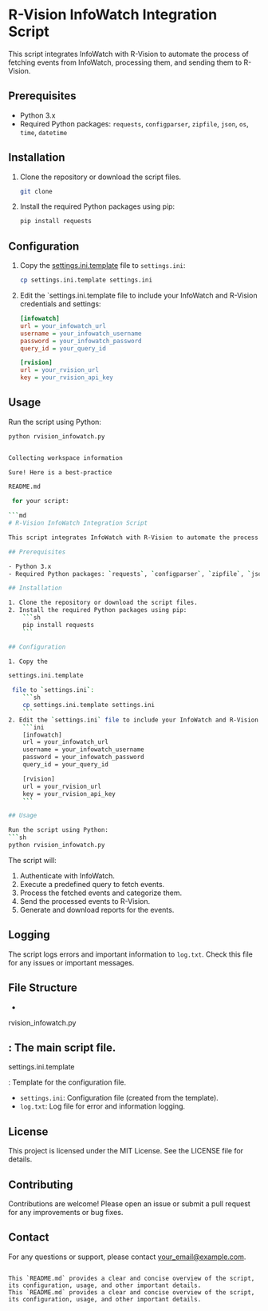 # R-Vision InfoWatch Integration Script

This script integrates InfoWatch with R-Vision to automate the process of fetching events from InfoWatch, processing them, and sending them to R-Vision.

## Prerequisites

- Python 3.x
- Required Python packages: `requests`, `configparser`, `zipfile`, `json`, `os`, `time`, `datetime`

## Installation

1. Clone the repository or download the script files.
    ```sh
    git clone 
    ```
2. Install the required Python packages using pip:
    ```sh
    pip install requests
    ```

## Configuration

1. Copy the [settings.ini.template](http://_vscodecontentref_/1) file to `settings.ini`:
    ```sh
    cp settings.ini.template settings.ini
    ```
2. Edit the `settings.ini.template file to include your InfoWatch and R-Vision credentials and settings:
    ```ini
    [infowatch]
    url = your_infowatch_url
    username = your_infowatch_username
    password = your_infowatch_password
    query_id = your_query_id

    [rvision]
    url = your_rvision_url
    key = your_rvision_api_key
    ```

## Usage

Run the script using Python:
```sh
python rvision_infowatch.py


Collecting workspace information

Sure! Here is a best-practice 

README.md

 for your script:

```md
# R-Vision InfoWatch Integration Script

This script integrates InfoWatch with R-Vision to automate the process of fetching events from InfoWatch, processing them, and sending them to R-Vision.

## Prerequisites

- Python 3.x
- Required Python packages: `requests`, `configparser`, `zipfile`, `json`, `os`, `time`, `datetime`

## Installation

1. Clone the repository or download the script files.
2. Install the required Python packages using pip:
    ```sh
    pip install requests
    ```

## Configuration

1. Copy the 

settings.ini.template

 file to `settings.ini`:
    ```sh
    cp settings.ini.template settings.ini
    ```
2. Edit the `settings.ini` file to include your InfoWatch and R-Vision credentials and settings:
    ```ini
    [infowatch]
    url = your_infowatch_url
    username = your_infowatch_username
    password = your_infowatch_password
    query_id = your_query_id

    [rvision]
    url = your_rvision_url
    key = your_rvision_api_key
    ```

## Usage

Run the script using Python:
```sh
python rvision_infowatch.py
```

The script will:
1. Authenticate with InfoWatch.
2. Execute a predefined query to fetch events.
3. Process the fetched events and categorize them.
4. Send the processed events to R-Vision.
5. Generate and download reports for the events.

## Logging

The script logs errors and important information to `log.txt`. Check this file for any issues or important messages.

## File Structure

- 

rvision_infowatch.py

: The main script file.
- 

settings.ini.template

: Template for the configuration file.
- `settings.ini`: Configuration file (created from the template).
- `log.txt`: Log file for error and information logging.

## License

This project is licensed under the MIT License. See the LICENSE file for details.

## Contributing

Contributions are welcome! Please open an issue or submit a pull request for any improvements or bug fixes.

## Contact

For any questions or support, please contact [your_email@example.com](mailto:your_email@example.com).
```

This `README.md` provides a clear and concise overview of the script, its configuration, usage, and other important details.
This `README.md` provides a clear and concise overview of the script, its configuration, usage, and other important details.